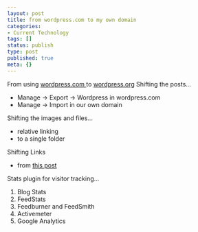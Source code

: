 ```yaml
---
layout: post
title: from wordpress.com to my own domain
categories:
- Current Technology
tags: []
status: publish
type: post
published: true
meta: {}
---
```

From using [wordpress.com ](http://wordpress.com/)to [wordpress.org](http://wordpress.org/) Shifting the posts...

- Manage -> Export -> Wordpress in wordpress.com
- Manage -> Import in our own domain

Shifting the images and files...
- relative linking
- to a single folder

Shifting Links
- from [this post](http://bloggersblurt.wordpress.com/2006/11/02/importing-from-one-wordpresscom-blog-to-another/)

Stats plugin for visitor tracking...
1. Blog Stats
2. FeedStats
3. Feedburner and FeedSmith
4. Activemeter
5. Google Analytics
